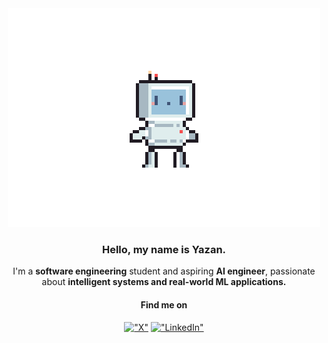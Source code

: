 <div align="center">
  <img src="Bot.gif" width="500" /> 


  ### Hello, my name is Yazan.
  I'm a **software engineering** student and aspiring **AI engineer**, passionate about **intelligent systems and real-world ML applications.**
  
  #### Find me on
  [!["X"](https://img.shields.io/twitter/follow/POGYaz?label=Follow%20me)](https://twitter.com/POGYaz)
  [!["LinkedIn"](https://img.shields.io/badge/LinkedIn-blue?style=flat&logo=linkedin&labelColor=blue)](https://www.linkedin.com/in/yazanalkamal/)
  
<div />
